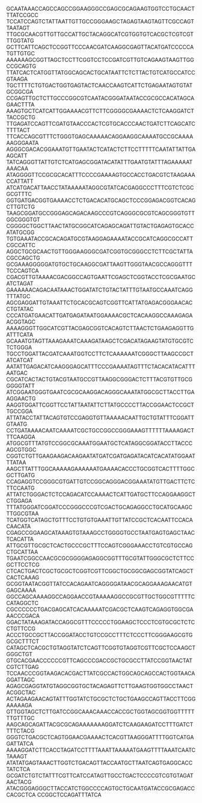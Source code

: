 GCAATAAACCAGCCAGCCGGAAGGGCCGAGCGCAGAAGTGGTCCTGCAACTTTATCCGCC
TCCATCCAGTCTATTAATTGTTGCCGGGAAGCTAGAGTAAGTAGTTCGCCAGTTAATAGT
TTGCGCAACGTTGTTGCCATTGCTACAGGCATCGTGGTGTCACGCTCGTCGTTTGGTATG
GCTTCATTCAGCTCCGGTTCCCAACGATCAAGGCGAGTTACATGATCCCCCATGTTGTGC
AAAAAAGCGGTTAGCTCCTTCGGTCCTCCGATCGTTGTCAGAAGTAAGTTGGCCGCAGTG
TTATCACTCATGGTTATGGCAGCACTGCATAATTCTCTTACTGTCATGCCATCCGTAAGA
TGCTTTTCTGTGACTGGTGAGTACTCAACCAAGTCATTCTGAGAATAGTGTATGCGGCGA
CCGAGTTGCTCTTGCCCGGCGTCAATACGGGATAATACCGCGCCACATAGCAGAACTTTA
AAAGTGCTCATCATTGGAAAACGTTCTTCGGGGCGAAAACTCTCAAGGATCTTACCGCTG
TTGAGATCCAGTTCGATGTAACCCACTCGTGCACCCAACTGATCTTCAGCATCTTTTACT
TTCACCAGCGTTTCTGGGTGAGCAAAAACAGGAAGGCAAAATGCCGCAAAAAAGGGAATA
AGGGCGACACGGAAATGTTGAATACTCATACTCTTCCTTTTTCAATATTATTGAAGCATT
TATCAGGGTTATTGTCTCATGAGCGGATACATATTTGAATGTATTTAGAAAAATAAACAA
ATAGGGGTTCCGCGCACATTTCCCCGAAAAGTGCCACCTGACGTCTAAGAAACCATTATT
ATCATGACATTAACCTATAAAAATAGGCGTATCACGAGGCCCTTTCGTCTCGCGCGTTTC
GGTGATGACGGTGAAAACCTCTGACACATGCAGCTCCCGGAGACGGTCACAGCTTGTCTG
TAAGCGGATGCCGGGAGCAGACAAGCCCGTCAGGGCGCGTCAGCGGGTGTTGGCGGGTGT
CGGGGCTGGCTTAACTATGCGGCATCAGAGCAGATTGTACTGAGAGTGCACCATATGCGG
TGTGAAATACCGCACAGATGCGTAAGGAGAAAATACCGCATCAGGCGCCATTCGCCATTC
AGGCTGCGCAACTGTTGGGAAGGGCGATCGGTGCGGGCCTCTTCGCTATTACGCCAGCTG
GCGAAAGGGGGATGTGCTGCAAGGCGATTAAGTTGGGTAACGCCAGGGTTTTCCCAGTCA
CGACGTTGTAAAACGACGGCCAGTGAATTCGAGCTCGGTACCTCGCGAATGCATCTAGAT
GAAAAAACAGACAATAAACTGGATATCTGTACTATTTGTAATGCCAAATCAGGTTTATGC
AGCGAGGATTGTAAATTCTGCACGCAGTCGGTTCATTATGAGACGGGAACACCTGTATAC
CCCATGATGAACATTGATGAGATAATGGAAAACGCTCACAAGGCCAAAGAGAACGGTAGC
AAAAGGGTTGGCATCGTTACGAGCGGTCACAGTCTTAACTCTGAAGAGGTTGATTTCATA
GCAAATGTAGTTAAAGAAATCAAAGATAAGCTCGACATAGAAGTATGTGCGTCTCTGGGA
TGCCTGGATTACGATCAAATGGTCCTTCTCAAAAAATCGGGCTTAAGCCGCTATCATCAT
AATATTGAGACATCAAGGGAGCATTTCCCGAAAATAGTTTCTACACATACATTTAATGAC
CGCATCACTACTGTACGTAATGCCGTTAAGGCGGGACTCTTTACGTGTTGCGGGGGTATT
ATCGGAATGGGTGAATCGCGCAAGGACAGGGCAAATATGGCGCTTACCTTGAAGGAACTG
AAGGTGGATTCGGTTCCTATTAATATTCTTATGCCCCTTACCGGAACTCCGCTTGCCGGA
ATTATACCTATTACAGTGTCCGAGGTGTTAAAAACAATTGCTGTATTTCGGATTGTAATG
CCTGATAAAACAATCAAAATCGCTGCCGGCCGGGAAAGTTTTTTAAAAGACTTTCAAGGA
ATGGCGTTTATGTCCGGCGCAAATGGAATGCTCATAGGCGGATACCTTACCCAGCGTGGC
CGGTCTGTTGAAGAAGACAAGAATATGATCGATGAGATACATCACATATGGAATTTATAA
AAGCTTATTTGGCAAAAAGAAAAAATGAAAACACCCTGCGGTCACTTTTGGCGCTTGATG
CCAGAGGTCCGGGCGTGATTGTCCGGCAGGGACGGAAATATGTTGACTTCTCTTCCAATG
ATTATCTGGGACTCTCCAGACATCCAAAACTCATTGATGCTTCCAGGAAGGCTCTGGAGA
TTTATGGGATCGGATCCCGGGCCCGTCGACTGCAGAGGCCTGCATGCAAGCTTGGCGTAA
TCATGGTCATAGCTGTTTCCTGTGTGAAATTGTTATCCGCTCACAATTCCACACAACATA
CGAGCCGGAAGCATAAAGTGTAAAGCCTGGGGTGCCTAATGAGTGAGCTAACTCACATTA
ATTGCGTTGCGCTCACTGCCCGCTTTCCAGTCGGGAAACCTGTCGTGCCAGCTGCATTAA
TGAATCGGCCAACGCGCGGGGAGAGGCGGTTTGCGTATTGGGCGCTCTTCCGCTTCCTCG
CTCACTGACTCGCTGCGCTCGGTCGTTCGGCTGCGGCGAGCGGTATCAGCTCACTCAAAG
GCGGTAATACGGTTATCCACAGAATCAGGGGATAACGCAGGAAAGAACATGTGAGCAAAA
GGCCAGCAAAAGGCCAGGAACCGTAAAAAGGCCGCGTTGCTGGCGTTTTTCCATAGGCTC
CGCCCCCCTGACGAGCATCACAAAAATCGACGCTCAAGTCAGAGGTGGCGAAACCCGACA
GGACTATAAAGATACCAGGCGTTTCCCCCTGGAAGCTCCCTCGTGCGCTCTCCTGTTCCG
ACCCTGCCGCTTACCGGATACCTGTCCGCCTTTCTCCCTTCGGGAAGCGTGGCGCTTTCT
CATAGCTCACGCTGTAGGTATCTCAGTTCGGTGTAGGTCGTTCGCTCCAAGCTGGGCTGT
GTGCACGAACCCCCCGTTCAGCCCGACCGCTGCGCCTTATCCGGTAACTATCGTCTTGAG
TCCAACCCGGTAAGACACGACTTATCGCCACTGGCAGCAGCCACTGGTAACAGGATTAGC
AGAGCGAGGTATGTAGGCGGTGCTACAGAGTTCTTGAAGTGGTGGCCTAACTACGGCTAC
ACTAGAAGAACAGTATTTGGTATCTGCGCTCTGCTGAAGCCAGTTACCTTCGGAAAAAGA
GTTGGTAGCTCTTGATCCGGCAAACAAACCACCGCTGGTAGCGGTGGTTTTTTTGTTTGC
AAGCAGCAGATTACGCGCAGAAAAAAAGGATCTCAAGAAGATCCTTTGATCTTTTCTACG
GGGTCTGACGCTCAGTGGAACGAAAACTCACGTTAAGGGATTTTGGTCATGAGATTATCA
AAAAGGATCTTCACCTAGATCCTTTTAAATTAAAAATGAAGTTTTAAATCAATCTAAAGT
ATATATGAGTAAACTTGGTCTGACAGTTACCAATGCTTAATCAGTGAGGCACCTATCTCA
GCGATCTGTCTATTTCGTTCATCCATAGTTGCCTGACTCCCCGTCGTGTAGATAACTACG
ATACGGGAGGGCTTACCATCTGGCCCCAGTGCTGCAATGATACCGCGAGACCCACGCTCA
CCGGCTCCAGATTTATCA